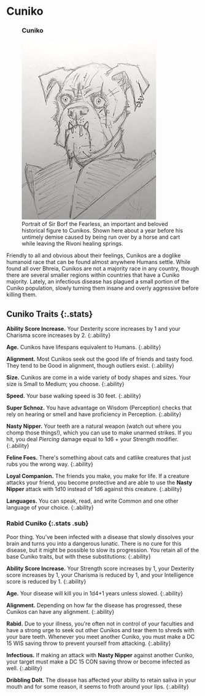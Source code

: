 # Cuniko

<figure class="infobox right">
  <h3>Cuniko</h3>
  <a href="/assets/images/cuniko-full.png">
    <img src="/assets/images/cuniko-tiny.png" />
  </a>
  <figcaption>
    Portrait of Sir Borf the Fearless, an important and beloved historical figure to Cunikos. Shown here about a year before his untimely demise caused by being run over by a horse and cart while leaving the Rivoni healing springs.
  </figcaption>
</figure>

Friendly to all and obvious about their feelings, Cunikos are a doglike humanoid race that can be found almost anywhere Humans settle. While found all over Bhreia, Cunikos are not a majority race in any country, though there are several smaller regions within countries that have a Cuniko majority. Lately, an infectious disease has plagued a small portion of the Cuniko population, slowly turning them insane and overly aggressive before killing them.

## Cuniko Traits {:.stats}

**Ability Score Increase.** Your Dexterity score increases by 1 and your Charisma score increases by 2.
{:.ability}

**Age.** Cunikos have lifespans equivalent to Humans.
{:.ability}

**Alignment.** Most Cunikos seek out the good life of friends and tasty food. They tend to be Good in alignment, though outliers exist.
{:.ability}

**Size.** Cunikos are come in a wide variety of body shapes and sizes. Your size is Small to Medium; you choose.
{:.ability}

**Speed.** Your base walking speed is 30 feet.
{:.ability}

**Super Schnoz.** You have advantage on Wisdom (Perception) checks that rely on hearing or smell and have proficiency in Perception.
{:.ability}

**Nasty Nipper.** Your teeth are a natural weapon (watch out where you chomp those things!), which you can use to make unarmed strikes. If you hit, you deal *Piercing* damage equal to 1d6 + your Strength modifier.
{:.ability}

**Feline Foes.** There's something about cats and catlike creatures that just rubs you the wrong way.
{:.ability}

**Loyal Companion.** The friends you make, you make for life. If a creature attacks your friend, you become protective and are able to use the **Nasty Nipper** attack with 1d10 instead of 1d6 against this creature.
{:.ability}

**Languages.** You can speak, read, and write Common and one other language of your choice.
{:.ability}

### Rabid Cuniko {:.stats .sub}

Poor thing. You've been infected with a disease that slowly dissolves your brain and turns you into a dangerous lunatic. There is no cure for this disease, but it might be possible to slow its progression. You retain all of the base Cuniko traits, but with these substitutions:
{:.ability}

**Ability Score Increase.** Your Strength score increases by 1, your Dexterity score increases by 1, your Charisma is reduced by 1, and your Intelligence score is reduced by 1.
{:.ability}

**Age.** Your disease will kill you in 1d4+1 years unless slowed.
{:.ability}

**Alignment.** Depending on how far the disease has progressed, these Cunikos can have any alignment.
{:.ability}

**Rabid.** Due to your illness, you're often not in control of your faculties and have a strong urge to seek out other Cunikos and tear them to shreds with your bare teeth. Whenever you meet another Cuniko, you must make a DC 15 WIS saving throw to prevent yourself from attacking.
{:.ability}

**Infectious.** If making an attack with **Nasty Nipper** against another Cuniko, your target must make a DC 15 CON saving throw or become infected as well.
{:.ability}

**Dribbling Dolt.** The disease has affected your ability to retain saliva in your mouth and for some reason, it seems to froth around your lips.
{:.ability}
